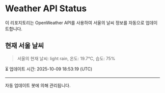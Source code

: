 
# Weather API Status

이 리포지토리는 OpenWeather API를 사용하여 서울의 날씨 정보를 자동으로 업데이트합니다.

## 현재 서울 날씨
> 서울의 현재 날씨: light rain, 온도: 19.7°C, 습도: 75%

⏳ 업데이트 시간: 2025-10-09 18:53:19 (UTC)

---
자동 업데이트 봇에 의해 관리됩니다.
